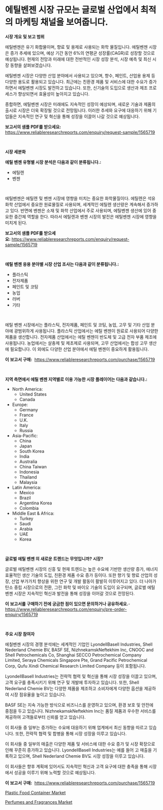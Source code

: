 <p><h1>에틸벤젠 시장 규모는 글로벌 산업에서 최적의 마케팅 채널을 보여줍니다.</h1></p><p><strong>시장 개요 및 보고 범위</strong></p>
<p><p>에틸벤젠은 유기 화합물이며, 향료 및 용제로 사용되는 화학 물질입니다. 에틸벤젠 시장은 증가 추세에 있으며, 예상 기간 동안 6%의 연평균 성장률(CAGR)로 성장할 것으로 예상됩니다. 현재의 전망과 미래에 대한 전반적인 시장 성장 분석, 시장 예측 및 최신 시장 동향을 살펴보겠습니다.</p><p>에틸벤젠 시장은 다양한 산업 분야에서 사용되고 있으며, 향수, 페인트, 산업용 용제 등 다양한 용도로 활용되고 있습니다. 최근에는 친환경 제품 및 서비스에 대한 수요가 증가하면서 에틸벤젠 시장도 발전하고 있습니다. 또한, 신기술의 도입으로 생산과 제조 프로세스가 향상되면서 효율성이 높아지고 있습니다.</p><p>종합하면, 에틸벤젠 시장은 미래에도 지속적인 성장이 예상되며, 새로운 기술과 제품의 출시로 시장은 더욱 확장될 것으로 전망됩니다. 이러한 추세와 요구에 대응하기 위해 기업들은 지속적인 연구 및 혁신을 통해 성장을 이끌어 나갈 것으로 예상됩니다.</p></p>
<p><strong>보고서의 샘플 PDF를 받으세요:</strong> <a href="https://www.reliableresearchreports.com/enquiry/request-sample/1565719">https://www.reliableresearchreports.com/enquiry/request-sample/1565719</a></p>
<p>&nbsp;</p>
<p><strong>시장 세분화</strong></p>
<p><strong>에틸 벤젠 유형별 시장 분석은 다음과 같이 분류됩니다.:</strong></p>
<p><ul><li>에틸렌</li><li>벤젠</li></ul></p>
<p>&nbsp;</p>
<p><p>에틸벤젠은 에틸렌 및 벤젠 시장에 영향을 미치는 중요한 화학물질이다. 에틸렌은 석유화학 산업에서 중요한 원료물질로 사용되며, 세계적인 에틸렌 생산량은 계속해서 증가하고 있다. 반면에 벤젠은 소재 및 화학 산업에서 주로 사용되며, 에틸벤젠 생산에 있어 중요한 중간체 역할을 한다. 따라서 에틸렌과 벤젠 시장의 발전은 에틸벤젠 시장에 영향을 미치게 된다.</p></p>
<p><strong>보고서의 샘플 PDF를 받으세요:</strong>&nbsp;<a href="https://www.reliableresearchreports.com/enquiry/request-sample/1565719">https://www.reliableresearchreports.com/enquiry/request-sample/1565719</a></p>
<p>&nbsp;</p>
<p><strong> 에틸 벤젠 응용 분야별 시장 산업 조사는 다음과 같이 분류됩니다.:</strong></p>
<p><ul><li>플라스틱</li><li>전자제품</li><li>페인트 및 코팅</li><li>농업</li><li>러버</li><li>기타</li></ul></p>
<p>&nbsp;</p>
<p><p>에틸 벤젠 시장에서는 플라스틱, 전자제품, 페인트 및 코팅, 농업, 고무 및 기타 산업 분야에 광범위하게 사용됩니다. 플라스틱 산업에서는 에틸 벤젠이 원료로 사용되어 다양한 제품을 생산합니다. 전자제품 산업에서는 에틸 벤젠이 반도체 및 고급 전자 부품 제조에 사용됩니다. 농업에서는 살충제 및 제초제로 사용되며, 고무 산업에서는 합성 고무 생산에 필요합니다. 이 외에도 다양한 산업 분야에서 에틸 벤젠이 중요하게 활용됩니다.</p></p>
<p><strong>이 보고서 구매:</strong>&nbsp; <a href="https://www.reliableresearchreports.com/purchase/1565719">https://www.reliableresearchreports.com/purchase/1565719</a></p>
<p>&nbsp;</p>
<p><strong>지역 측면에서 에틸 벤젠 지역별로 이용 가능한 시장 플레이어는 다음과 같습니다.:</strong></p>
<p><ul>
    <li>
        North America:
        <ul>
            <li>United States</li>
            <li>Canada</li>
        </ul>
    </li>
    <li>
        Europe:
        <ul>
            <li>Germany</li>
            <li>France</li>
            <li>U.K.</li>
            <li>Italy</li>
            <li>Russia</li>
        </ul>
    </li>
    <li>
        Asia-Pacific:
        <ul>
            <li>China</li>
            <li>Japan</li>
            <li>South Korea</li>
            <li>India</li>
            <li>Australia</li>
            <li>China Taiwan</li>
            <li>Indonesia</li>
            <li>Thailand</li>
            <li>Malaysia</li>
        </ul>
    </li>
    <li>
        Latin America:
        <ul>
            <li>Mexico</li>
            <li>Brazil</li>
            <li>Argentina Korea</li>
            <li>Colombia</li>
        </ul>
    </li>
    <li>
        Middle East & Africa:
        <ul>
            <li>Turkey</li>
            <li>Saudi</li>
            <li>Arabia</li>
            <li>UAE</li>
            <li>Korea</li>
        </ul>
    </li>
    </ul></p>
<p>&nbsp;</p>
<p><strong>글로벌 에틸 벤젠 의 새로운 트렌드는 무엇입니까? 시장?</strong></p>
<p><p>글로벌 에틸벤젠 시장의 신흥 및 현재 트렌드는 높은 수요에 기반한 생산량 증가, 에너지 효율적인 생산 기술의 도입, 친환경 제품 수요 증가 등이다. 또한 향기 및 향료 산업의 성장, 산업 부가가치 향상을 위한 연구 및 개발 활동이 활발히 이루어지고 있다. 더 나아가 탄소 중립 시장으로의 전환, 그린 화학 및 바이오 기술의 도입이 요구되며, 글로벌 에틸벤젠 시장은 지속적인 혁신과 발전을 통해 성장을 이어갈 것으로 전망된다.</p></p>
<p><strong>이 보고서를 구매하기 전에 궁금한 점이 있으면 문의하거나 공유하세요.</strong>- <a href="https://www.reliableresearchreports.com/enquiry/pre-order-enquiry/1565719">https://www.reliableresearchreports.com/enquiry/pre-order-enquiry/1565719</a></p>
<p>&nbsp;</p>
<p><strong>주요 시장 참여자</strong></p>
<p><p>에칠벤젠 시장의 경쟁 분석에는 세계적인 기업인 LyondellBasell Industries, Shell Nederland Chemie BV, BASF SE, NizhnekamskNeftekhim Inc, CNOOC and Shell Petrochemicals Co, Shanghai SECCO Petrochemical Company Limited, Seraya Chemicals Singapore Pte, Grand Pacific Petrochemical Corp, Qufu Xindi Chemical Research Limited Company 등이 포함됩니다. </p><p>LyondellBasell Industries는 전략적 협력 및 혁신을 통해 시장 성장을 이끌고 있으며, 고객 요구를 충족시키기 위해 연구 및 개발에 투자하고 있습니다. 또한, Shell Nederland Chemie BV는 다양한 제품을 제조하고 소비자에게 다양한 옵션을 제공하여 시장 점유율을 높이고 있습니다.</p><p>BASF SE는 지속 가능한 방식으로 비즈니스를 운영하고 있으며, 환경 보호 및 안전에 중점을 두고 있습니다. NizhnekamskNeftekhim Inc는 품질 제품과 우수한 서비스를 제공하여 고객들로부터 신뢰를 얻고 있습니다.</p><p>이 회사들 중 일부는 증가하는 수요에 대응하기 위해 업계에서 최신 동향을 따르고 있습니다. 또한, 전략적 협력 및 합병을 통해 시장 성장을 이루고 있습니다. </p><p>이 회사들 중 일부의 매출은 다양한 제품 및 서비스에 대한 수요 증가 및 시장 확장으로 인해 꾸준히 증가하고 있습니다. LyondellBasell Industries는 예를 들어 고 매출을 기록하고 있으며, Shell Nederland Chemie BV도 시장 성장을 이루고 있습니다.</p><p>이 회사들은 향후 계획에 있어서도 지속적인 혁신과 고객 요구에 대한 충족을 통해 시장에서 성공을 이루기 위해 노력할 것으로 예상됩니다.</p></p>
<p><strong>이 보고서 구매:</strong>&nbsp;&nbsp;<a href="https://www.reliableresearchreports.com/purchase/1565719">https://www.reliableresearchreports.com/purchase/1565719</a></p>
<p><p><a href="https://github.com/ruddyyedelwadw/Market-Research-Report-List-1/blob/main/plastic-food-container-market.md">Plastic Food Container Market</a></p><p><a href="https://github.com/jaidynmorantestelletmjzya/Market-Research-Report-List-2/blob/main/perfumes-and-fragrances-market.md">Perfumes and Fragrances Market</a></p></p>
